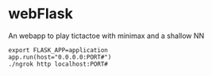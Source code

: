 # webFlask
An webapp to play tictactoe with minimax and a shallow NN

```
export FLASK_APP=application
app.run(host="0.0.0.0:PORT#")
./ngrok http localhost:PORT#

